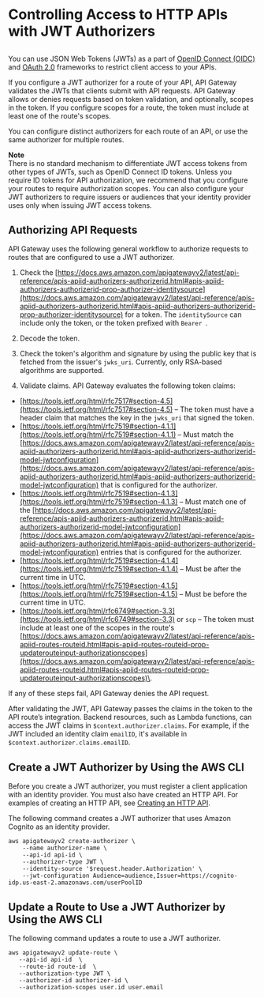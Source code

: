 # Controlling Access to HTTP APIs with JWT Authorizers<a name="http-api-jwt-authorizer"></a>

## <a name="http-api-jwt-authorizer.intro"></a>

You can use JSON Web Tokens \(JWTs\) as a part of [OpenID Connect \(OIDC\)](https://openid.net/specs/openid-connect-core-1_0.html) and [OAuth 2\.0](https://oauth.net/2/) frameworks to restrict client access to your APIs\.

If you configure a JWT authorizer for a route of your API, API Gateway validates the JWTs that clients submit with API requests\. API Gateway allows or denies requests based on token validation, and optionally, scopes in the token\. If you configure scopes for a route, the token must include at least one of the route's scopes\.

You can configure distinct authorizers for each route of an API, or use the same authorizer for multiple routes\.

**Note**  
There is no standard mechanism to differentiate JWT access tokens from other types of JWTs, such as OpenID Connect ID tokens\. Unless you require ID tokens for API authorization, we recommend that you configure your routes to require authorization scopes\. You can also configure your JWT authorizers to require issuers or audiences that your identity provider uses only when issuing JWT access tokens\.

## Authorizing API Requests<a name="http-api-jwt-authorizer.evaluation"></a>

API Gateway uses the following general workflow to authorize requests to routes that are configured to use a JWT authorizer\. 

1. Check the [https://docs.aws.amazon.com/apigatewayv2/latest/api-reference/apis-apiid-authorizers-authorizerid.html#apis-apiid-authorizers-authorizerid-prop-authorizer-identitysource](https://docs.aws.amazon.com/apigatewayv2/latest/api-reference/apis-apiid-authorizers-authorizerid.html#apis-apiid-authorizers-authorizerid-prop-authorizer-identitysource) for a token\. The `identitySource` can include only the token, or the token prefixed with `Bearer `\.

1. Decode the token\.

1. Check the token's algorithm and signature by using the public key that is fetched from the issuer's `jwks_uri`\. Currently, only RSA\-based algorithms are supported\.

1. Validate claims\. API Gateway evaluates the following token claims:
+  [https://tools.ietf.org/html/rfc7517#section-4.5](https://tools.ietf.org/html/rfc7517#section-4.5) – The token must have a header claim that matches the key in the `jwks_uri` that signed the token\.
+ [https://tools.ietf.org/html/rfc7519#section-4.1.1](https://tools.ietf.org/html/rfc7519#section-4.1.1) – Must match the [https://docs.aws.amazon.com/apigatewayv2/latest/api-reference/apis-apiid-authorizers-authorizerid.html#apis-apiid-authorizers-authorizerid-model-jwtconfiguration](https://docs.aws.amazon.com/apigatewayv2/latest/api-reference/apis-apiid-authorizers-authorizerid.html#apis-apiid-authorizers-authorizerid-model-jwtconfiguration) that is configured for the authorizer\.
+ [https://tools.ietf.org/html/rfc7519#section-4.1.3](https://tools.ietf.org/html/rfc7519#section-4.1.3) – Must match one of the [https://docs.aws.amazon.com/apigatewayv2/latest/api-reference/apis-apiid-authorizers-authorizerid.html#apis-apiid-authorizers-authorizerid-model-jwtconfiguration](https://docs.aws.amazon.com/apigatewayv2/latest/api-reference/apis-apiid-authorizers-authorizerid.html#apis-apiid-authorizers-authorizerid-model-jwtconfiguration) entries that is configured for the authorizer\.
+ [https://tools.ietf.org/html/rfc7519#section-4.1.4](https://tools.ietf.org/html/rfc7519#section-4.1.4) – Must be after the current time in UTC\. 
+ [https://tools.ietf.org/html/rfc7519#section-4.1.5](https://tools.ietf.org/html/rfc7519#section-4.1.5) – Must be before the current time in UTC\. 
+ [https://tools.ietf.org/html/rfc6749#section-3.3](https://tools.ietf.org/html/rfc6749#section-3.3) or `scp` – The token must include at least one of the scopes in the route's [https://docs.aws.amazon.com/apigatewayv2/latest/api-reference/apis-apiid-routes-routeid.html#apis-apiid-routes-routeid-prop-updaterouteinput-authorizationscopes](https://docs.aws.amazon.com/apigatewayv2/latest/api-reference/apis-apiid-routes-routeid.html#apis-apiid-routes-routeid-prop-updaterouteinput-authorizationscopes)\.

If any of these steps fail, API Gateway denies the API request\.

After validating the JWT, API Gateway passes the claims in the token to the API route’s integration\. Backend resources, such as Lambda functions, can access the JWT claims in `$context.authorizer.claims`\. For example, if the JWT included an identity claim `emailID`, it's available in `$context.authorizer.claims.emailID`\.

## Create a JWT Authorizer by Using the AWS CLI<a name="http-api-jwt-authorizer.create"></a>

Before you create a JWT authorizer, you must register a client application with an identity provider\. You must also have created an HTTP API\. For examples of creating an HTTP API, see [Creating an HTTP API](http-api-develop.md#http-api-examples)\.

The following command creates a JWT authorizer that uses Amazon Cognito as an identity provider\.

```
aws apigatewayv2 create-authorizer \
    --name authorizer-name \
    --api-id api-id \
    --authorizer-type JWT \
    --identity-source '$request.header.Authorization' \
    --jwt-configuration Audience=audience,Issuer=https://cognito-idp.us-east-2.amazonaws.com/userPoolID
```

## Update a Route to Use a JWT Authorizer by Using the AWS CLI<a name="http-api-jwt-authorizer.create.route"></a>

The following command updates a route to use a JWT authorizer\.

```
aws apigatewayv2 update-route \
   --api-id api-id  \
   --route-id route-id  \
   --authorization-type JWT \
   --authorizer-id authorizer-id \
   --authorization-scopes user.id user.email
```
